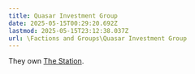 ```yaml
---
title: Quasar Investment Group
date: 2025-05-15T00:29:20.692Z
lastmod: 2025-05-15T23:12:38.037Z
url: \Factions and Groups\Quasar Investment Group
---
```

They own [The Station](/Places/Infinity%20Station/The%20Station).
